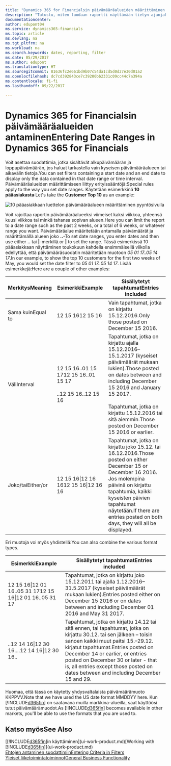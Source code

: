 ```yaml
---
title: "Dynamics 365 for Financialsin päivämääräalueiden määrittäminen | Microsoft Docs"
description: "Tutustu, miten luodaan raportti näyttämään tietyn ajanjakson tiedot käyttämällä Dynamics 365 for Financialsin päivämääräalueita."
documentationcenter: 
author: edupont04
ms.service: dynamics365-financials
ms.topic: article
ms.devlang: na
ms.tgt_pltfrm: na
ms.workload: na
ms.search.keywords: dates, reporting, filter
ms.date: 05/29/2017
ms.author: edupont
ms.translationtype: HT
ms.sourcegitcommit: 81636fc2e661bd9b07c54da1cd5d0d27e30d01a2
ms.openlocfilehash: dc7cd392843ce7c39200bb2331c09cc44c7a394a
ms.contentlocale: fi-fi
ms.lasthandoff: 09/22/2017

---
```

# <a name="entering-date-ranges-in-dynamics-365-for-financials"></a><span data-ttu-id="32078-103">Dynamics 365 for Financialsin päivämääräalueiden antaminen</span><span class="sxs-lookup"><span data-stu-id="32078-103">Entering Date Ranges in Dynamics 365 for Financials</span></span>
<span data-ttu-id="32078-104">Voit asettaa suodattimia, jotka sisältävät alkupäivämäärän ja loppupäivämäärän, jos haluat tarkastella vain kyseisen päivämääräalueen tai aikavälin tietoja.</span><span class="sxs-lookup"><span data-stu-id="32078-104">You can set filters containing a start date and an end date to display only the data contained in that date range or time interval.</span></span> <span data-ttu-id="32078-105">Päivämääräalueiden määrittämiseen liittyy erityissääntöjä:</span><span class="sxs-lookup"><span data-stu-id="32078-105">Special rules apply to the way you set date ranges.</span></span> <span data-ttu-id="32078-106">Käytetään esimerkkinä **10 pääasiakasta**:</span><span class="sxs-lookup"><span data-stu-id="32078-106">Let's take the **Customer Top 10** as an example:</span></span>

![10 pääasiakkaan luettelon päivämääräalueen määrittäminen pyyntösivulla](./media/ui-enter-date-ranges/customer-top10-list.png)

<span data-ttu-id="32078-108">Voit rajoittaa raportin päivämääräalueeksi viimeiset kaksi viikkoa, yhteensä kuusi viikkoa tai minkä tahansa sopivan alueen.</span><span class="sxs-lookup"><span data-stu-id="32078-108">Here you can limit the report to a date range such as the past 2 weeks, or a total of 6 weeks, or whatever range you want.</span></span> <span data-ttu-id="32078-109">Päivämääräalue määritetään antamalla päivämäärät ja määrittämällä alueen joko **..**-</span><span class="sxs-lookup"><span data-stu-id="32078-109">To set date ranges, you enter dates and then use either **..**</span></span> <span data-ttu-id="32078-110">tai **|**-merkillä.</span><span class="sxs-lookup"><span data-stu-id="32078-110">or **|** to set the range.</span></span> <span data-ttu-id="32078-111">Tässä esimerkissä 10 pääasiakkaan näyttäminen toukokuun kahdella ensimmäisellä viikolla edellyttää, että päivämääräsuodatin määritetään muotoon *05 01 17..05 14 17*.</span><span class="sxs-lookup"><span data-stu-id="32078-111">In our example, to show the top 10 customers for the first two weeks of May, you would set the date filter to *05 01 17..05 14 17*.</span></span>
<span data-ttu-id="32078-112">Lisää esimerkkejä:</span><span class="sxs-lookup"><span data-stu-id="32078-112">Here are a couple of other examples:</span></span>

| <span data-ttu-id="32078-113">Merkitys</span><span class="sxs-lookup"><span data-stu-id="32078-113">Meaning</span></span> | <span data-ttu-id="32078-114">Esimerkki</span><span class="sxs-lookup"><span data-stu-id="32078-114">Example</span></span> | <span data-ttu-id="32078-115">Sisällytetyt tapahtumat</span><span class="sxs-lookup"><span data-stu-id="32078-115">Entries included</span></span> |
|---|---|---|
|<span data-ttu-id="32078-116">Sama kuin</span><span class="sxs-lookup"><span data-stu-id="32078-116">Equal to</span></span>| <span data-ttu-id="32078-117">12 15 16</span><span class="sxs-lookup"><span data-stu-id="32078-117">12 15 16</span></span> |<span data-ttu-id="32078-118">Vain tapahtumat, jotka on kirjattu 15.12.2016.</span><span class="sxs-lookup"><span data-stu-id="32078-118">Only those posted on December 15 2016.</span></span>|
|<span data-ttu-id="32078-119">Väli</span><span class="sxs-lookup"><span data-stu-id="32078-119">Interval</span></span>| <span data-ttu-id="32078-120">12 15 16..01 15 17</span><span class="sxs-lookup"><span data-stu-id="32078-120">12 15 16..01 15 17</span></span><br /><br /><span data-ttu-id="32078-121">..12 15 16</span><span class="sxs-lookup"><span data-stu-id="32078-121">..12 15 16</span></span>|<span data-ttu-id="32078-122">Tapahtumat, jotka on kirjattu ajalla 15.12.2016–15.1.2017 (kyseiset päivämäärät mukaan lukien).</span><span class="sxs-lookup"><span data-stu-id="32078-122">Those posted on dates between and including December 15 2016 and January 15 2017.</span></span><br /><br /><span data-ttu-id="32078-123">Tapahtumat, jotka on kirjattu 15.12.2016 tai sitä aiemmin.</span><span class="sxs-lookup"><span data-stu-id="32078-123">Those posted on December 15 2016 or earlier.</span></span>|
|<span data-ttu-id="32078-124">Joko/tai</span><span class="sxs-lookup"><span data-stu-id="32078-124">Either/or</span></span>|<span data-ttu-id="32078-125">12 15 16&#124;12 16 16</span><span class="sxs-lookup"><span data-stu-id="32078-125">12 15 16&#124;12 16 16</span></span>|<span data-ttu-id="32078-126">Tapahtumat, jotka on kirjattu joko 15.12. tai 16.12.2016.</span><span class="sxs-lookup"><span data-stu-id="32078-126">Those posted on either December 15 or December 16 2016.</span></span> <span data-ttu-id="32078-127">Jos molempina päivinä on kirjattu tapahtumia, kaikki kyseisten päivien tapahtumat näytetään.</span><span class="sxs-lookup"><span data-stu-id="32078-127">If there are entries posted on both days, they will all be displayed.</span></span>|

<span data-ttu-id="32078-128">Eri muotoja voi myös yhdistellä:</span><span class="sxs-lookup"><span data-stu-id="32078-128">You can also combine the various format types.</span></span>

| <span data-ttu-id="32078-129">Esimerkki</span><span class="sxs-lookup"><span data-stu-id="32078-129">Example</span></span> | <span data-ttu-id="32078-130">Sisällytetyt tapahtumat</span><span class="sxs-lookup"><span data-stu-id="32078-130">Entries included</span></span> |
|---|---|
|<span data-ttu-id="32078-131">12 15 16&#124;12 01 16..05 31 17</span><span class="sxs-lookup"><span data-stu-id="32078-131">12 15 16&#124;12 01 16..05 31 17</span></span> | <span data-ttu-id="32078-132">Tapahtumat, jotka on kirjattu joko 15.12.2011 tai ajalla 1.12.2016– 31.5.2017 (kyseiset päivämäärät mukaan lukien).</span><span class="sxs-lookup"><span data-stu-id="32078-132">Entries posted either on December 15 2016 or on dates between and including December 01 2016 and May 31 2017.</span></span> |
|<span data-ttu-id="32078-133">..12 14 16&#124;12 30 16..</span><span class="sxs-lookup"><span data-stu-id="32078-133">..12 14 16&#124;12 30 16..</span></span> | <span data-ttu-id="32078-134">Tapahtumat, jotka on kirjattu 14.12 tai sitä ennen, tai tapahtumat, jotka on kirjattu 30.12. tai sen jälkeen – toisin sanoen kaikki muut paitsi 15.–29.12. kirjatut tapahtumat.</span><span class="sxs-lookup"><span data-stu-id="32078-134">Entries posted on December 14 or earlier, or entries posted on December 30 or later - that is, all entries except those posted on dates between and including December 15 and 29.</span></span> |

<span data-ttu-id="32078-135">Huomaa, että tässä on käytetty yhdysvaltalaista päivämäärämuoto KKPPVV.</span><span class="sxs-lookup"><span data-stu-id="32078-135">Note that we have used the US date format MMDDYY here.</span></span> <span data-ttu-id="32078-136">Kun [!INCLUDE[d365fin](includes/d365fin_md.md)] on saatavana muilla markkina-alueilla, saat käyttöösi tutut päivämäärämuodot.</span><span class="sxs-lookup"><span data-stu-id="32078-136">As [!INCLUDE[d365fin](includes/d365fin_md.md)] becomes available in other markets, you'll be able to use the formats that you are used to.</span></span>

## <a name="see-also"></a><span data-ttu-id="32078-137">Katso myös</span><span class="sxs-lookup"><span data-stu-id="32078-137">See Also</span></span>
<span data-ttu-id="32078-138">[[!INCLUDE[d365fin](includes/d365fin_long_md.md)]in käyttäminen](ui-work-product.md)</span><span class="sxs-lookup"><span data-stu-id="32078-138">[Working with [!INCLUDE[d365fin](includes/d365fin_long_md.md)]](ui-work-product.md)</span></span>  
[<span data-ttu-id="32078-139">Ehtojen antaminen suodattimiin</span><span class="sxs-lookup"><span data-stu-id="32078-139">Entering Criteria in Filters </span></span>](ui-enter-criteria-filters.md)  
[<span data-ttu-id="32078-140">Yleiset liiketoimintatoiminnot</span><span class="sxs-lookup"><span data-stu-id="32078-140">General Business Functionality</span></span>](ui-across-business-areas.md)

